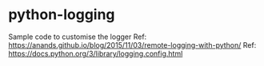 # python-logging

Sample code to customise the logger
Ref: https://anands.github.io/blog/2015/11/03/remote-logging-with-python/
Ref: https://docs.python.org/3/library/logging.config.html
